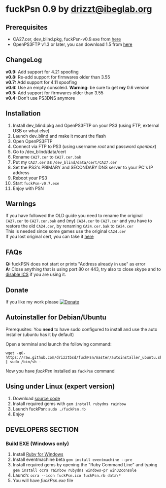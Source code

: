 fuckPsn 0.9 by [drizzt@ibeglab.org](mailto:drizzt@ibeglab.org)
==============================================================

## Prerequisites

* CA27.cer, dev\_blind.pkg, fuckPsn-v0.9.exe from [here](https://github.com/drizztbsd/fuckPsn/downloads)
* OpenPS3FTP v1.3 or later, you can download 1.5 from [here](http://psx-scene.com/forums/attachments/f149/26137d1299287039-openps3ftp-v1-2-openps3ftp-v1-5-zip)

## ChangeLog

**v0.9:** Add support for 4.21 spoofing  
**v0.8:** Re-add support for firmwares older than 3.55  
**v0.7:** Add support for 4.11 spoofing  
**v0.6:** Use an empty consoleid. **Warning:** be sure to get **my** 0.6 version  
**v0.5:** Add support for firmwares older than 3.55  
**v0.4:** Don't use PS3DNS anymore

## Installation

1. Install dev\_blind.pkg and OpenPS3FTP on your PS3 (using FTP, external USB or what else)
2. Launch dev\_blind and make it mount the flash
3. Open OpenPS3FTP
4. Connect via FTP to PS3 (using username _root_ and password _openbox_)
5. Go to /dev\_blind/data/cert
6. Rename `CA27.cer` to `CA27.cer.bak`
7. Put my `CA27.cer` as `/dev_blind/data/cert/CA27.cer`
8. Set the PS3's PRIMARY and SECONDARY DNS server to your PC's IP address
9. Reboot your PS3
10. Start `fuckPsn-v0.7.exe`
12. Enjoy with PSN

## Warnings

If you have followed the OLD guide you need to rename the original `CA27.cer` to `CA27.cer.bak` and (my) `CA24.cer` to `CA27.cer` and you have to restore the old `CA24.cer`, by renaming `CA24.cer.bak` to `CA24.cer`  
This is needed since some games use the original `CA24.cer`  
If you lost original cert, you can take it [here](https://github.com/downloads/drizztbsd/fuckPsn/OriginalCerts.zip)

## FAQs

**Q:** fuckPSN does not start or prints "Address already in use" as error  
**A:** Close anything that is using port 80 or 443, try also to close skype and to [disable ICS](http://forum.thewindowsclub.com/windows-7-management-support/28389-disable-ics-internet-connection-sharing-windows-7-a.html) if you are using it.

## Donate

If you like my work please [![Donate](https://www.paypal.com/en_GB/i/btn/btn_donate_SM.gif)](https://www.paypal.com/cgi-bin/webscr?cmd=_s-xclick&hosted_button_id=VGNL2G57YR6QJ)

## Autoinstaller for Debian/Ubuntu

Prerequsites: You **need** to have sudo configured to install and use the auto installer (ubuntu has it by default)

Open a terminal and launch the following command:

	wget -qO- https://raw.github.com/drizztbsd/fuckPsn/master/autoinstaller_ubuntu.sh | sudo /bin/sh -

Now you have _fuckPsn_ installed as `fuckPsn` command

## Using under Linux (expert version)

1. Download [source code](https://github.com/drizztbsd/fuckPsn)
2. Install required gems with `gem install rubydns rainbow`
3. Launch fuckPsn: `sudo ./fuckPsn.rb`
4. Enjoy


## DEVELOPERS SECTION

### Build EXE (Windows only)

1. Install [Ruby for Windows](http://rubyinstaller.org/)
2. Install eventmachine beta `gem install eventmachine --pre`
3. Install required gems by opening the "Ruby Command Line" and typing `gem install ocra rainbow rubydns windows-pr win32console`
4. Launch: `ocra --icon fuckPsn.ico fuckPsn.rb data\*`
5. You will have _fuckPsn.exe_ file
